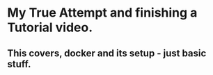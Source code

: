 # My True Attempt and finishing a Tutorial video.

## This covers, docker and its setup - just basic stuff.
